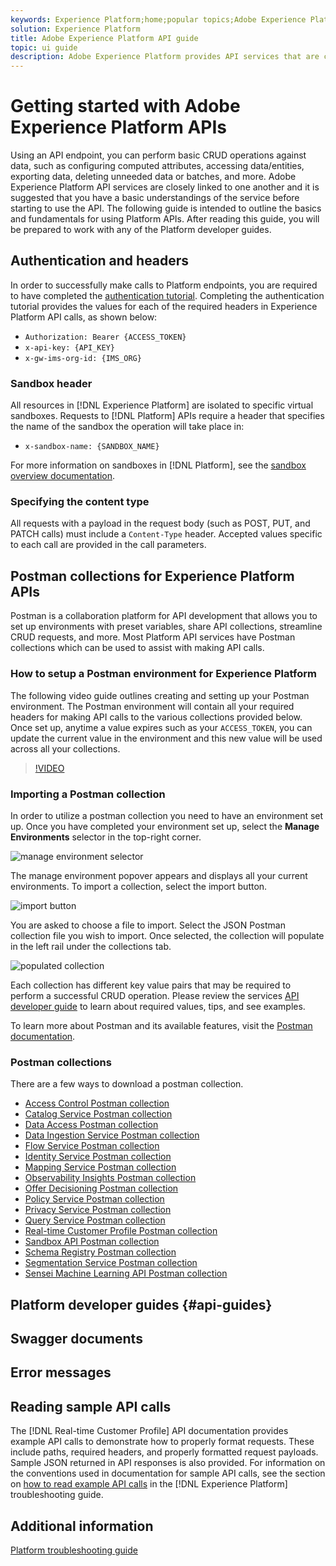 ```yaml
---
keywords: Experience Platform;home;popular topics;Adobe Experience Platform;api guide;platform api guide;introduction to platform;developer guide
solution: Experience Platform
title: Adobe Experience Platform API guide
topic: ui guide
description: Adobe Experience Platform provides API services that are closely linked to one another. This guide contains information on the available services, required headers for CRUD operations, error messages, Postman collections, and provides sample API calls.
---
```


# Getting started with Adobe Experience Platform APIs

Using an API endpoint, you can perform basic CRUD operations against data, such as configuring computed attributes, accessing data/entities, exporting data, deleting unneeded data or batches, and more. Adobe Experience Platform API services are closely linked to one another and it is suggested that you have a basic understandings of the service before starting to use the API. The following guide is intended to outline the basics and fundamentals for using Platform APIs. After reading this guide, you will be prepared to work with any of the Platform developer guides.

## Authentication and headers

In order to successfully make calls to Platform endpoints, you are required to have completed the [authentication tutorial](https://www.adobe.com/go/platform-api-authentication-en). Completing the authentication tutorial provides the values for each of the required headers in Experience Platform API calls, as shown below:

- `Authorization: Bearer {ACCESS_TOKEN}`
- `x-api-key: {API_KEY}`
- `x-gw-ims-org-id: {IMS_ORG}`

### Sandbox header

All resources in [!DNL Experience Platform] are isolated to specific virtual sandboxes. Requests to [!DNL Platform] APIs require a header that specifies the name of the sandbox the operation will take place in:

- `x-sandbox-name: {SANDBOX_NAME}`

For more information on sandboxes in [!DNL Platform], see the [sandbox overview documentation](../sandboxes/home.md). 

### Specifying the content type

All requests with a payload in the request body (such as POST, PUT, and PATCH calls) must include a `Content-Type` header. Accepted values specific to each call are provided in the call parameters.

## Postman collections for Experience Platform APIs

Postman is a collaboration platform for API development that allows you to set up environments with preset variables, share API collections, streamline CRUD requests, and more. Most Platform API services have Postman collections which can be used to assist with making API calls.

### How to setup a Postman environment for Experience Platform

The following video guide outlines creating and setting up your Postman environment. The Postman environment will contain all your required headers for making API calls to the various collections provided below. Once set up, anytime a value expires such as your `ACCESS_TOKEN`, you can update the current value in the environment and this new value will be used across all your collections.

>[!VIDEO](https://video.tv.adobe.com/v/28832)

### Importing a Postman collection

In order to utilize a postman collection you need to have an environment set up. Once you have completed your environment set up, select the **Manage Environments** selector in the top-right corner.

![manage environment selector](./images/api-guide/environment-selector.png)

The manage environment popover appears and displays all your current environments. To import a collection, select the import button.

![import button](./images/api-guide/import-collection.png)

You are asked to choose a file to import. Select the JSON Postman collection file you wish to import. Once selected, the collection will populate in the left rail under the collections tab.

![populated collection](./images/api-guide/imported-collection.png)

Each collection has different key value pairs that may be required to perform a successful CRUD operation. Please review the services [API developer guide](#api-guides) to learn about required values, tips, and see examples.

To learn more about Postman and its available features, visit the [Postman documentation](https://learning.postman.com/docs/getting-started/navigating-postman/).

### Postman collections

There are a few ways to download a postman collection. 

- [Access Control Postman collection](https://github.com/adobe/experience-platform-postman-samples/blob/master/apis/experience-platform/Access%20Control%20API.postman_collection.json)
- [Catalog Service Postman collection](https://github.com/adobe/experience-platform-postman-samples/blob/master/apis/experience-platform/Catalog%20Service%20API.postman_collection.json)
- [Data Access Postman collection](https://github.com/adobe/experience-platform-postman-samples/blob/master/apis/experience-platform/Data%20Access%20API.postman_collection.json)
- [Data Ingestion Service Postman collection](https://github.com/adobe/experience-platform-postman-samples/blob/master/apis/experience-platform/Data%20Ingestion%20API.postman_collection.json)
- [Flow Service Postman collection](https://github.com/adobe/experience-platform-postman-samples/blob/master/apis/experience-platform/Flow%20Service%20API.postman_collection.json)
- [Identity Service Postman collection](https://github.com/adobe/experience-platform-postman-samples/blob/master/apis/experience-platform/Identity%20Service.postman_collection.json)
- [Mapping Service Postman collection](https://github.com/adobe/experience-platform-postman-samples/blob/master/apis/experience-platform/Mapping%20Service%20API%20Resource.postman_collection.json)
- [Observability Insights Postman collection](https://github.com/adobe/experience-platform-postman-samples/blob/master/apis/experience-platform/Observability%20Insights%20API.postman_collection.json)
- [Offer Decisioning Postman collection](https://github.com/adobe/experience-platform-postman-samples/blob/master/apis/experience-platform/Observability%20Insights%20API.postman_collection.json)
- [Policy Service Postman collection](https://github.com/adobe/experience-platform-postman-samples/blob/master/apis/experience-platform/Policy%20Service%20API.postman_collection.json)
- [Privacy Service Postman collection](https://github.com/adobe/experience-platform-postman-samples/blob/master/apis/experience-platform/Privacy%20Service%20API.postman_collection.json)
- [Query Service Postman collection](https://github.com/adobe/experience-platform-postman-samples/blob/master/apis/experience-platform/Query%20Service%20API.postman_collection.json)
- [Real-time Customer Profile Postman collection](https://github.com/adobe/experience-platform-postman-samples/blob/master/apis/experience-platform/Real-time%20Customer%20Profile%20API.postman_collection.json)
- [Sandbox API Postman collection](https://github.com/adobe/experience-platform-postman-samples/blob/master/apis/experience-platform/Sandbox%20API.postman_collection.json)
- [Schema Registry Postman collection](https://github.com/adobe/experience-platform-postman-samples/blob/master/apis/experience-platform/Schema%20Registry%20API.postman_collection.json)
- [Segmentation Service Postman collection](https://github.com/adobe/experience-platform-postman-samples/blob/master/apis/experience-platform/Segmentation%20Service%20API.postman_collection.json)
- [Sensei Machine Learning API Postman collection](https://github.com/adobe/experience-platform-postman-samples/blob/master/apis/experience-platform/Sensei%20Machine%20Learning%20API.postman_collection.json)

## Platform developer guides {#api-guides}

## Swagger documents

## Error messages

## Reading sample API calls

The [!DNL Real-time Customer Profile] API documentation provides example API calls to demonstrate how to properly format requests. These include paths, required headers, and properly formatted request payloads. Sample JSON returned in API responses is also provided. For information on the conventions used in documentation for sample API calls, see the section on [how to read example API calls](./troubleshooting.md#how-do-i-format-an-api-request) in the [!DNL Experience Platform] troubleshooting guide.

## Additional information

[Platform troubleshooting guide](./troubleshooting.md)